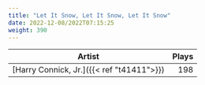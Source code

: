 ```yaml
---
title: "Let It Snow, Let It Snow, Let It Snow"
date: 2022-12-08/2022T07:15:25
weight: 390
---
```




 Artist | Plays 
----- | -----:
[Harry Connick, Jr.]({{< ref "t41411">}}) | 198
